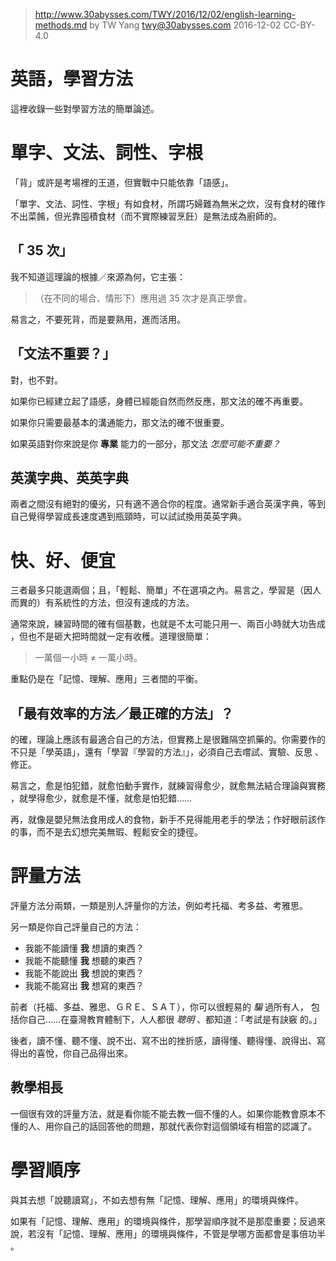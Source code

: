 ﻿> http://www.30abysses.com/TWY/2016/12/02/english-learning-methods.md
> by TW Yang <twy@30abysses.com> 2016-12-02 CC-BY-4.0

# 英語，學習方法

這裡收錄一些對學習方法的簡單論述。


# 單字、文法、詞性、字根

「背」或許是考場裡的王道，但實戰中只能依靠「語感」。

「單字、文法、詞性、字根」有如食材，所謂巧婦難為無米之炊，沒有食材的確作
不出菜餚，但光靠囤積食材（而不實際練習烹飪）是無法成為廚師的。


##  「 35 次」

我不知道這理論的根據／來源為何，它主張：

> （在不同的場合、情形下）應用過 35 次才是真正學會。

易言之，不要死背，而是要熟用，進而活用。


##  「文法不重要？」

對，也不對。

如果你已經建立起了語感，身體已經能自然而然反應，那文法的確不再重要。

如果你只需要最基本的溝通能力，那文法的確不很重要。

如果英語對你來說是你 **專業** 能力的一部分，那文法 *怎麼可能不重要？*


##  英漢字典、英英字典

兩者之間沒有絕對的優劣，只有適不適合你的程度。通常新手適合英漢字典，等到
自己覺得學習成長速度遇到瓶頸時，可以試試換用英英字典。



# 快、好、便宜

三者最多只能選兩個；且，「輕鬆、簡單」不在選項之內。易言之，學習是（因人
而異的）有系統性的方法，但沒有速成的方法。

通常來說，練習時間的確有個基數，也就是不太可能只用一、兩百小時就大功告成
，但也不是砸大把時間就一定有收穫。道理很簡單：

> 一萬個一小時  ≠  一萬小時。

重點仍是在「記憶、理解、應用」三者間的平衡。


##  「最有效率的方法／最正確的方法」？

的確，理論上應該有最適合自己的方法，但實務上是很難隔空抓藥的。你需要作的
不只是「學英語」，還有「學習『學習的方法』」，必須自己去嚐試、實驗、反思
、修正。

易言之，愈是怕犯錯，就愈怕動手實作，就練習得愈少，就愈無法結合理論與實務
，就學得愈少，就愈是不懂，就愈是怕犯錯……

再，就像是嬰兒無法食用成人的食物，新手不見得能用老手的學法；作好眼前該作
的事，而不是去幻想完美無瑕、輕鬆安全的捷徑。



# 評量方法

評量方法分兩類，一類是別人評量你的方法，例如考托福、考多益、考雅思。

另一類是你自己評量自己的方法：

* 我能不能讀懂 **我** 想讀的東西？
* 我能不能聽懂 **我** 想聽的東西？
* 我能不能說出 **我** 想說的東西？
* 我能不能寫出 **我** 想寫的東西？

前者（托福、多益、雅思、ＧＲＥ、ＳＡＴ），你可以很輕易的 *騙* 過所有人，
包括你自己……在臺灣教育體制下，人人都很 *聰明* 、都知道：「考試是有訣竅
的。」

後者，讀不懂、聽不懂、說不出、寫不出的挫折感，讀得懂、聽得懂、說得出、寫
得出的喜悅，你自己品得出來。


##  教學相長

一個很有效的評量方法，就是看你能不能去教一個不懂的人。如果你能教會原本不
懂的人、用你自己的話回答他的問題，那就代表你對這個領域有相當的認識了。



# 學習順序

與其去想「說聽讀寫」，不如去想有無「記憶、理解、應用」的環境與條件。

如果有「記憶、理解、應用」的環境與條件，那學習順序就不是那麼重要；反過來
說，若沒有「記憶、理解、應用」的環境與條件，不管是學哪方面都會是事倍功半
。
